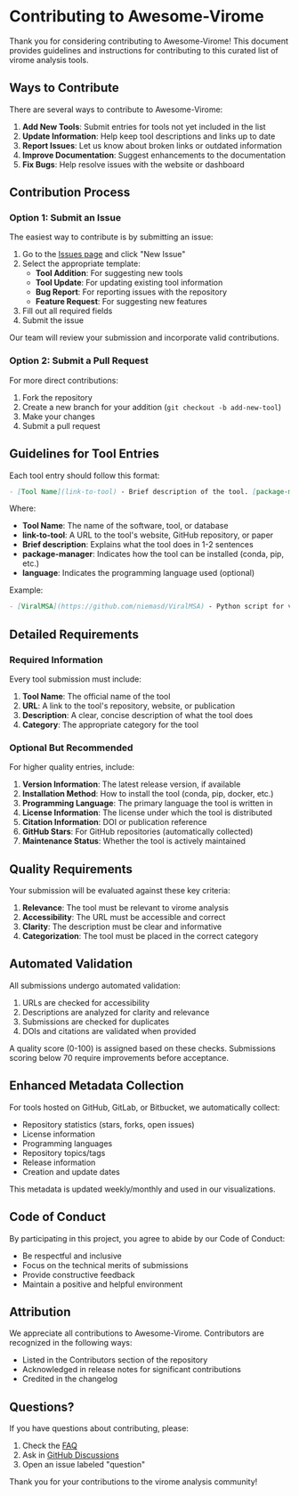 # Contributing to Awesome-Virome

Thank you for considering contributing to Awesome-Virome! This document provides guidelines and instructions for contributing to this curated list of virome analysis tools.

## Ways to Contribute

There are several ways to contribute to Awesome-Virome:

1. **Add New Tools**: Submit entries for tools not yet included in the list
2. **Update Information**: Help keep tool descriptions and links up to date
3. **Report Issues**: Let us know about broken links or outdated information
4. **Improve Documentation**: Suggest enhancements to the documentation
5. **Fix Bugs**: Help resolve issues with the website or dashboard

## Contribution Process

### Option 1: Submit an Issue

The easiest way to contribute is by submitting an issue:

1. Go to the [Issues page](https://github.com/shandley/awesome-virome/issues) and click "New Issue"
2. Select the appropriate template:
   - **Tool Addition**: For suggesting new tools
   - **Tool Update**: For updating existing tool information
   - **Bug Report**: For reporting issues with the repository
   - **Feature Request**: For suggesting new features
3. Fill out all required fields
4. Submit the issue

Our team will review your submission and incorporate valid contributions.

### Option 2: Submit a Pull Request

For more direct contributions:

1. Fork the repository
2. Create a new branch for your addition (`git checkout -b add-new-tool`)
3. Make your changes
4. Submit a pull request

## Guidelines for Tool Entries

Each tool entry should follow this format:

```markdown
- [Tool Name](link-to-tool) - Brief description of the tool. [package-manager] [language]
```

Where:
- **Tool Name**: The name of the software, tool, or database
- **link-to-tool**: A URL to the tool's website, GitHub repository, or paper
- **Brief description**: Explains what the tool does in 1-2 sentences
- **package-manager**: Indicates how the tool can be installed (conda, pip, etc.)
- **language**: Indicates the programming language used (optional)

Example:

```markdown
- [ViralMSA](https://github.com/niemasd/ViralMSA) - Python script for viral multiple sequence alignment using read mappers. [source] [Python]
```

## Detailed Requirements

### Required Information

Every tool submission must include:

1. **Tool Name**: The official name of the tool
2. **URL**: A link to the tool's repository, website, or publication
3. **Description**: A clear, concise description of what the tool does
4. **Category**: The appropriate category for the tool

### Optional But Recommended

For higher quality entries, include:

1. **Version Information**: The latest release version, if available
2. **Installation Method**: How to install the tool (conda, pip, docker, etc.)
3. **Programming Language**: The primary language the tool is written in
4. **License Information**: The license under which the tool is distributed
5. **Citation Information**: DOI or publication reference
6. **GitHub Stars**: For GitHub repositories (automatically collected)
7. **Maintenance Status**: Whether the tool is actively maintained

## Quality Requirements

Your submission will be evaluated against these key criteria:

1. **Relevance**: The tool must be relevant to virome analysis
2. **Accessibility**: The URL must be accessible and correct
3. **Clarity**: The description must be clear and informative
4. **Categorization**: The tool must be placed in the correct category

## Automated Validation

All submissions undergo automated validation:

1. URLs are checked for accessibility
2. Descriptions are analyzed for clarity and relevance
3. Submissions are checked for duplicates
4. DOIs and citations are validated when provided

A quality score (0-100) is assigned based on these checks. Submissions scoring below 70 require improvements before acceptance.

## Enhanced Metadata Collection

For tools hosted on GitHub, GitLab, or Bitbucket, we automatically collect:

- Repository statistics (stars, forks, open issues)
- License information
- Programming languages
- Repository topics/tags
- Release information
- Creation and update dates

This metadata is updated weekly/monthly and used in our visualizations.

## Code of Conduct

By participating in this project, you agree to abide by our Code of Conduct:

- Be respectful and inclusive
- Focus on the technical merits of submissions
- Provide constructive feedback
- Maintain a positive and helpful environment

## Attribution

We appreciate all contributions to Awesome-Virome. Contributors are recognized in the following ways:

- Listed in the Contributors section of the repository
- Acknowledged in release notes for significant contributions
- Credited in the changelog

## Questions?

If you have questions about contributing, please:

1. Check the [FAQ](https://github.com/shandley/awesome-virome/wiki/FAQ)
2. Ask in [GitHub Discussions](https://github.com/shandley/awesome-virome/discussions)
3. Open an issue labeled "question"

Thank you for your contributions to the virome analysis community!